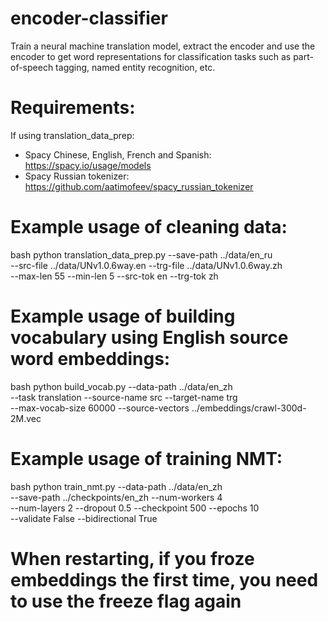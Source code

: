 # encoder-classifier
Train a neural machine translation model, extract the encoder and use the encoder to get word representations for classification tasks such as part-of-speech tagging, named entity recognition, etc.

# Requirements:

If using translation_data_prep:
 - Spacy Chinese, English, French and Spanish: https://spacy.io/usage/models
 - Spacy Russian tokenizer: https://github.com/aatimofeev/spacy_russian_tokenizer

# Example usage of cleaning data:

bash
python translation_data_prep.py  --save-path ../data/en_ru \
--src-file ../data/UNv1.0.6way.en --trg-file ../data/UNv1.0.6way.zh \
--max-len 55 --min-len 5 --src-tok en --trg-tok zh

# Example usage of building vocabulary using English source word embeddings:

bash
python build_vocab.py --data-path ../data/en_zh \
--task translation --source-name src --target-name trg \
--max-vocab-size 60000 --source-vectors ../embeddings/crawl-300d-2M.vec

# Example usage of training NMT:

bash
python train_nmt.py --data-path ../data/en_zh \
--save-path ../checkpoints/en_zh --num-workers 4 \
--num-layers 2 --dropout 0.5 --checkpoint 500 --epochs 10 \
--validate False --bidirectional True

# When restarting, if you froze embeddings the first time, you need to use the freeze flag again
